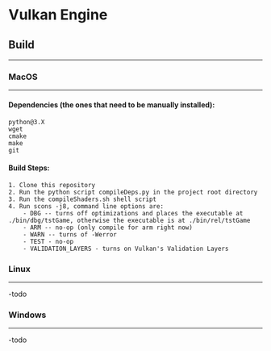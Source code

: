 # Vulkan Engine
## Build
___
### MacOS
___
#### Dependencies (the ones that need to be manually installed):
    python@3.X
    wget
    cmake
    make
    git
#### Build Steps:
    1. Clone this repository
    2. Run the python script compileDeps.py in the project root directory
    3. Run the compileShaders.sh shell script
    4. Run scons -j8, command line options are:
        - DBG -- turns off optimizations and places the executable at ./bin/dbg/tstGame, otherwise the executable is at ./bin/rel/tstGame
        - ARM -- no-op (only compile for arm right now)
        - WARN -- turns of -Werror
        - TEST - no-op
        - VALIDATION_LAYERS - turns on Vulkan's Validation Layers
### Linux
___
-todo
### Windows
___
-todo